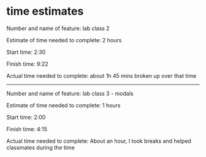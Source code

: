 # time estimates

Number and name of feature: lab class 2

Estimate of time needed to complete: 2 hours

Start time: 2:30

Finish time: 9:22

Actual time needed to complete: about 1h 45 mins broken up over that time

_________________________________________

Number and name of feature: lab class 3 - modals

Estimate of time needed to complete: 1 hours

Start time: 2:00

Finish time: 4:15

Actual time needed to complete: About an hour, I took breaks and helped classmates during the time
